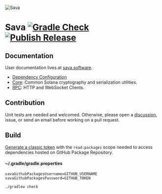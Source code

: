 ![Sava](assets/images/solana_java_cup.svg)

# Sava [![Gradle Check](https://github.com/sava-software/sava/actions/workflows/build.yml/badge.svg)](https://github.com/sava-software/sava/actions/workflows/build.yml) [![Publish Release](https://github.com/sava-software/sava/actions/workflows/publish.yml/badge.svg)](https://github.com/sava-software/sava/actions/workflows/publish.yml)

## Documentation

User documentation lives at [sava.software](https://sava.software/).

* [Dependency Configuration](https://sava.software/quickstart)
* [Core](https://sava.software/libraries/core): Common Solana cryptography and serialization utilities.
* [RPC](https://sava.software/libraries/rpc): HTTP and WebSocket Clients.

## Contribution

Unit tests are needed and welcomed. Otherwise, please open
a [discussion](https://github.com/sava-software/sava/discussions), issue, or send an email before working on a pull
request.

## Build

[Generate a classic token](https://github.com/settings/tokens) with the `read:packages` scope needed to access
dependencies hosted on GitHub Package Repository.

#### ~/.gradle/gradle.properties

```properties
savaGithubPackagesUsername=GITHUB_USERNAME
savaGithubPackagesPassword=GITHUB_TOKEN
```

```shell
./gradlew check
```
